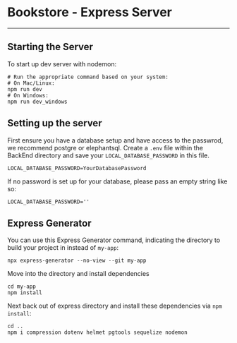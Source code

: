 # Bookstore - Express Server


---

## Starting the Server

To start up dev server with nodemon:

```shell
# Run the appropriate command based on your system:
# On Mac/Linux:
npm run dev
# On Windows:
npm run dev_windows
```

## Setting up the server
First ensure you have a database setup and have access to the passwrod, we recommend postgre or elephantsql.
Create a `.env` file within the BackEnd directory and save your `LOCAL_DATABASE_PASSWORD` in this file.

```shell
LOCAL_DATABASE_PASSWORD=YourDatabasePassword
```

If no password is set up for your database, please pass an empty string like so:

```shell
LOCAL_DATABASE_PASSWORD=''
```


## Express Generator

You can use this Express Generator command, indicating the directory to build your project in instead of `my-app`:

```shell
npx express-generator --no-view --git my-app
```

Move into the directory and install dependencies

```shell
cd my-app
npm install
```
Next back out of express directory and install these dependencies via `npm install`:

```shell
cd ..
npm i compression dotenv helmet pgtools sequelize nodemon
```
